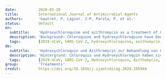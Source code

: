 ```yaml
---
date:          2020-03-20
title:         International Journal of Antimicrobial Agents
authors:       'Gautret, P, Lagier, J-P, Parola, P, et al.'
status:        default
en:
  subtitle:    'Hydroxychloroquine and azithromycin as a treatment of COVID-19: results of an open-label non-randomized clinical trial'
  description: 'Background: Chloroquine and hydroxychloroquine have been found to be efficient on SARS-CoV-2, and reported to be efficient in Chinese COV-19 patients. We evaluate the effect of hydroxychloroquine on respiratory viral loads.<br/>Patients and methods: French Confirmed COVID-19 patients were included in a single arm protocol from early March to March 16th, to receive 600mg of hydroxychloroquine daily and their viral load in nasopharyngeal swabs was tested daily in a hospital setting. Depending on their clinical presentation, azithromycin was added to the treatment. Untreated patients from another center and cases refusing the protocol were included as negative controls. Presence and absence of virus at Day6-post inclusion was considered the end point.<br/>Results: Six patients were asymptomatic, had upper respiratory tract infection symptoms and eight had lower respiratory tract infection symptoms. Twenty cases were treated in this study and showed a significant reduction of the viral carriage at D6-post inclusion compared to controls, and much lower average carrying duration than reported in the litterature for untreated patients. Azithromycin added to hydroxychloroquine was significantly more efficient for virus elimination.<br/>Conclusion: Despite its small sample size, our survey shows that hydroxychloroquine treatment is significantly associated with viral load reduction/disappearance in COVID-19 patients and its effect is reinforced by azithromycin.'
  tags:        [2019-nCoV, SARS-CoV-2, hydroxychloroquine, azithomycin, clinical trial]
de:
  subtitle:    'Hydroxychloroquin und Azithromycin zur Behandlung von COVID-19: Ergebnisse einer offenen nicht-randomisierten klinischen Studie'
  description: 'Hintergrund: Chloroquin und Hydroxychloroquin haben sich bei SARS-CoV-2 als wirksam erwiesen, und es wurde berichtet, dass sie bei chinesischen COV-19-Patienten wirksam sind. Wir bewerten die Wirkung von Hydroxychloroquin auf die Viruslast in den Atemwegen.<br/>Patienten und Methoden: Französische Patienten mit bestätigter COVID-19-Infektion wurden von Anfang März bis zum 16. März in ein einarmiges Protokoll aufgenommen und erhielten täglich 600 mg Hydroxychloroquin, und ihre Viruslast in Nasopharyngealabstrichen wurde täglich in einem Krankenhaus getestet. Je nach klinischem Bild wurde die Behandlung mit Azithromycin ergänzt. Unbehandelte Patienten aus einem anderen Zentrum und Fälle, die das Protokoll ablehnten, wurden als Negativkontrollen einbezogen. Das Vorhandensein bzw. die Abwesenheit von Viren am 6. Tag nach der Aufnahme wurde als Endpunkt betrachtet.<br/>Ergebnisse: Sechs Patienten waren asymptomatisch, hatten Symptome einer Infektion der oberen Atemwege und acht hatten Symptome einer Infektion der unteren Atemwege. Zwanzig Fälle wurden in dieser Studie behandelt und zeigten eine signifikante Verringerung der Virusträgerschaft am Tag 6 nach dem Einschluss im Vergleich zu den Kontrollen und eine viel geringere durchschnittliche Übertragungsdauer als in der Literatur für unbehandelte Patienten berichtet. Azithromycin in Kombination mit Hydroxychloroquin war für die Viruseliminierung deutlich wirksamer.<br/>Schlussfolgerung: Trotz des geringen Stichprobenumfangs zeigt unsere Studie, dass die Behandlung mit Hydroxychloroquin bei COVID-19-Patienten signifikant zur Senkung bzw. zum Verschwinden der Viruslast beiträgt und dass diese Wirkung durch Azithromycin verstärkt wird.' 
  tags:        [2019-nCoV, SARS-CoV-2, Hydroxychloroquin, Azithomycin, Klinische Studien]
group:         'Treatments'
credit:        https://doi.org/10.1016/j.ijantimicag.2020.105949
---
```

